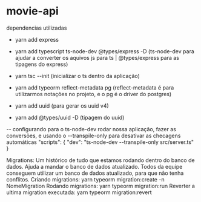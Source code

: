 # movie-api

dependencias utilizadas
- yarn add express

- yarn add typescript ts-node-dev @types/express -D 
(ts-node-dev para ajudar a converter os aquivos js para ts | @types/express para as tipagens do express)

- yarn tsc --init 
(inicializar o ts dentro da aplicação)

- yarn add typeorm reflect-metadata pg
(reflect-metadata é para utilizarmos notações no projeto, e o pg é o driver do postgres)

- yarn add uuid
(para gerar os uuid v4)

- yarn add @types/uuid -D
(tipagem do uuid)

-- configurando para o ts-node-dev rodar nossa aplicação, fazer as conversões, e usando o --transpile-only para desativar as checagens automáticas
"scripts": {
     "dev": "ts-node-dev --transpile-only src/server.ts"
}


Migrations:
Um histórico de tudo que estamos rodando dentro do banco de dados.
Ajuda a mandar o banco de dados atualizado.
Todos da equipe conseguem utilizar um banco de dados atualizado, para que não tenha conflitos. 
Criando migrations: yarn typeorm migration:create -n NomeMigration
Rodando migrations: yarn typeorm migration:run
Reverter a ultima migration executada: yarn typeorm migration:revert